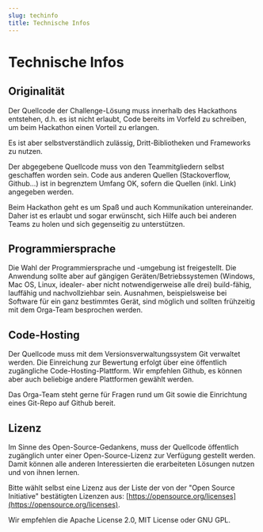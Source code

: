 ```yaml
---
slug: techinfo
title: Technische Infos
---
```


# Technische Infos

## Originalität

Der Quellcode der Challenge-Lösung muss innerhalb des Hackathons entstehen, d.h. es ist nicht erlaubt, Code bereits im
Vorfeld zu schreiben, um beim Hackathon einen Vorteil zu erlangen.

Es ist aber selbstverständlich zulässig, Dritt-Bibliotheken und Frameworks zu nutzen.

Der abgegebene Quellcode muss von den Teammitgliedern selbst geschaffen worden sein. Code aus anderen Quellen
(Stackoverflow, Github…) ist in begrenztem Umfang OK, sofern die Quellen (inkl. Link) angegeben werden.

Beim Hackathon geht es um Spaß und auch Kommunikation untereinander. Daher ist es erlaubt und sogar erwünscht, sich
Hilfe auch bei anderen Teams zu holen und sich gegenseitig zu unterstützen.

## Programmiersprache

Die Wahl der Programmiersprache und -umgebung ist freigestellt. Die Anwendung sollte aber auf gängigen
Geräten/Betriebssystemen (Windows, Mac OS, Linux, idealer- aber nicht notwendigerweise alle drei) build-fähig, lauffähig
und nachvollziehbar sein. Ausnahmen, beispielsweise bei Software für ein ganz bestimmtes Gerät, sind möglich und sollten
frühzeitig mit dem Orga-Team besprochen werden.

## Code-Hosting

Der Quellcode muss mit dem Versionsverwaltungssystem Git verwaltet werden. Die Einreichung zur Bewertung erfolgt über
eine öffentlich zugängliche Code-Hosting-Plattform. Wir empfehlen Github, es können aber auch beliebige andere
Plattformen gewählt werden.

Das Orga-Team steht gerne für Fragen rund um Git sowie die Einrichtung eines Git-Repo auf Github bereit.

## Lizenz

Im Sinne des Open-Source-Gedankens, muss der Quellcode öffentlich zugänglich unter einer Open-Source-Lizenz zur
Verfügung gestellt werden. Damit können alle anderen Interessierten die erarbeiteten Lösungen nutzen und von ihnen
lernen.

Bitte wählt selbst eine Lizenz aus der Liste der von der "Open Source Initiative" bestätigten Lizenzen aus:
[https://opensource.org/licenses](https://opensource.org/licenses).

Wir empfehlen die Apache License 2.0, MIT License oder GNU GPL.
